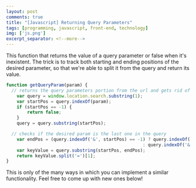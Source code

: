 ```yaml
---
layout: post
comments: true
title: "[Javascript] Returning Query Parameters"
tags: [programming, javascript, front-end, technology]
img: ['js.png']
excerpt_separator: <!--more-->
---
```


This function that returns the value of a query parameter or false when it's inexistent.
The trick is to track both starting and ending positions of the desired parameter, so that we're able to split it from the query and return its value.

```js
function getQueryParam(param) {
  // returns the query parameters portion from the url and gets rid of the ? at position [0]
	var query = window.location.search.substring(1);
	var startPos = query.indexOf(param);
	if (startPos == -1) {
		return false;
	}
	query = query.substring(startPos);

  // checks if the desired param is the last one in the query
	var endPos = (query.indexOf('&', startPos) == -1) ? query.indexOf('&')
                                                    : query.indexOf('&', startPos);
	var keyValue = query.substring(startPos, endPos);
	return keyValue.split('=')[1];
}
```

This is only of the many ways in which you can implement a similar functionality. Feel free to come up with new ones below!
